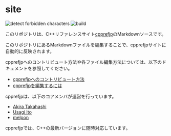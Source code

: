 site
====

![detect forbidden characters](https://github.com/cpprefjp/site/workflows/detect%20forbidden%20characters/badge.svg?branch=master) ![build](https://github.com/cpprefjp/site/workflows/build/badge.svg)

このリポジトリは、C++リファレンスサイト[cpprefjp](https://cpprefjp.github.io/)のMarkdownソースです。

このリポジトリにあるMarkdownファイルを編集することで、cpprefjpサイトに自動的に反映されます。


cpprefjpへのコントリビュート方法や各ファイル編集方法については、以下のドキュメントを参照してください。

* [cpprefjpへのコントリビュート方法](CONTRIBUTING.md)
* [cpprefjpを編集するには](/editors_doc/start_editing.md)


cpprefjpは、以下のコアメンバが運営を行っています。
* [Akira Takahashi](https://github.com/faithandbrave/)
* [Usagi Ito](https://github.com/usagi)
* [melpon](https://github.com/melpon)


cpprefjpでは、C++の最新バージョンに随時対応しています。
